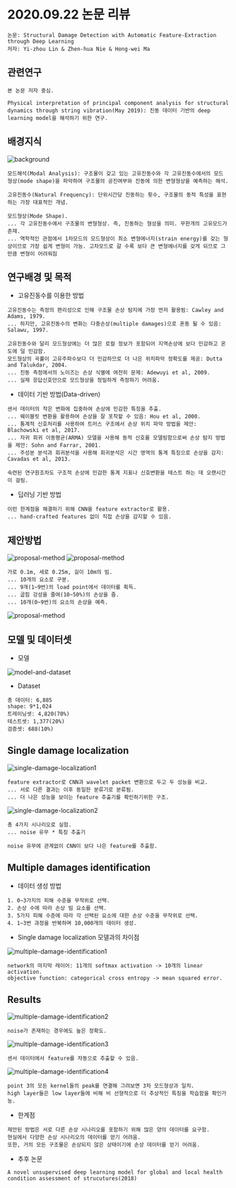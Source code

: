 # 2020.09.22 논문 리뷰

```
논문: Structural Damage Detection with Automatic Feature-Extraction through Deep Learning
저자: Yi-zhou Lin & Zhen-hua Nie & Hong-wei Ma
```

## 관련연구

```
본 논문 저자 중심.

Physical interpretation of principal component analysis for structural dynamics through string vibration(May 2019): 진동 데이터 기반의 deep learning model을 해석하기 위한 연구.
```

## 배경지식

![background](./img/background.PNG)

```
모드해석(Modal Analysis): 구조물이 갖고 있는 고유진동수와 각 고유진동수에서의 모드 형상(mode shape)을 파악하여 구조물의 공진여부와 진동에 의한 변형형상을 예측하는 해석.

고유진동수(Natural Frequency): 단위시간당 진동하는 횟수, 구조물의 동적 특성을 표현하는 가장 대표적인 개념.

모드형상(Mode Shape).
... 각 고유진동수에서 구조물의 변형형상. 즉, 진동하는 형상을 의미. 무한개의 고유모드가 존재.
... 역학적인 관점에서 1차모드의 모드형상이 최소 변형에너지(strain energy)를 갖는 형상이므로 가장 쉽게 변형이 가능. 고차모드로 갈 수록 보다 큰 변형에너지를 갖게 되므로 그만큼 변형이 어려워짐
```

## 연구배경 및 목적

- 고유진동수를 이용한 방법

```
고유진동수는 측정의 편리성으로 인해 구조물 손상 탐지에 가장 먼저 활용됨: Cawley and Adams, 1979.
... 하지만, 고유진동수의 변화는 다중손상(multiple damages)으로 혼동 될 수 있음: Salawu, 1997.

고유진동수와 달리 모드형상에는 더 많은 로컬 정보가 포함되어 지역손상에 보다 민감하고 온도에 덜 민감함.
모드형상의 곡률이 고유주파수보다 더 민감하므로 더 나은 위치파악 정확도를 제공: Dutta and Talukdar, 2004.
... 진동 측정에서의 노이즈는 손상 식별에 여전히 문제: Adewuyi et al, 2009.
... 실제 응답신호만으로 모드형상을 정밀하게 측정하기 어려움.
```

- 데이터 기반 방법(Data-driven)

```
센서 데이터의 작은 변화에 집중하여 손상에 민감한 특징을 추출.
... 웨이블릿 변환을 활용하여 손상을 잘 포착할 수 있음: Hou et al, 2000.
... 통계적 신호처리를 사용하여 트러스 구조에서 손상 위치 파악 방법을 제안: Blachowski et al, 2017.
... 자귀 회귀 이동평균(ARMA) 모델을 사용해 동적 신호를 모델링함으로써 손상 탐지 방법을 제안: Sohn and Farrar, 2001.
... 주성분 분석과 회귀분석을 사용해 회귀분석은 시간 영역의 통계 특징으로 손상을 감지: Cavadas et al, 2013.

숙련된 연구원조차도 구조적 손상에 민감한 통계 지표나 신호변환을 테스트 하는 데 오랜시간이 걸림.
```

- 딥러닝 기반 방법

```
이런 한계점을 해결하기 위해 CNN을 feature extractor로 활용.
... hand-crafted features 없이 직접 손상을 감지할 수 있음.
```

## 제안방법

![proposal-method](./img/proposal-method1.PNG)
![proposal-method](./img/proposal-method2.PNG)

```
가로 0.1m, 세로 0.25m, 길이 10m의 빔.
... 10개의 요소로 구분.
... 9개(1~9번)의 load point에서 데이터를 획득.
... 굽힘 강성을 줄여(10~50%)의 손상을 줌.
... 10개(0~9번)의 요소의 손상을 예측.
```

![proposal-method](./img/proposal-method3.PNG)

## 모델 및 데이터셋

- 모델

![model-and-dataset](./img/model-and-dataset.PNG)

- Dataset

```
총 데이터: 6,885
shape: 9*1,024
트레이닝셋: 4,820(70%)
테스트셋: 1,377(20%)
검증셋: 688(10%)
```

## Single damage localization

![single-damage-localization1](./img/single-damage-localization1.PNG)

```
feature extractor로 CNN과 wavelet packet 변환으로 두고 두 성능을 비교.
... 서로 다른 결과는 이후 동일한 분류기로 분류됨.
... 더 나은 성능을 보이는 feature 추출기를 확인하기위한 구조.
```

![single-damage-localization2](./img/single-damage-localization2.PNG)

```
총 4가지 시나리오로 실험.
... noise 유무 * 특징 추출기

noise 유무에 관계없이 CNN이 보다 나은 feature를 추출함.
```

## Multiple damages identification

- 데이터 생성 방법

```
1. 0~3가지의 피해 수준을 무작위로 선택.
2. 손상 수에 따라 손상 빔 요소를 선택.
3. 5가지 피해 수준에 따라 각 선택된 요소에 대한 손상 수준을 무작위로 선택.
4. 1~3번 과정을 반복하며 10,000개의 데이터 생성.
```

- Single damage localization 모델과의 차이점

![multiple-damage-identification1](./img/single-damage-identification1.PNG)

```
network의 마지막 레이어: 11개의 softmax activation -> 10개의 linear activation.
objective function: categorical cross entropy -> mean squared error.
```

## Results

![multiple-damage-identification2](./img/single-damage-identification2.PNG)

```
noise가 존재하는 경우에도 높은 정확도.
```

![multiple-damage-identification3](./img/single-damage-identification3.PNG)

```
센서 데이터에서 feature를 자동으로 추출할 수 있음.
```

![multiple-damage-identification4](./img/single-damage-identification4.PNG)

```
point 3의 모든 kernel들의 peak를 연결해 그려보면 3차 모드형상과 일치.
high layer들은 low layer들에 비해 비 선형적으로 더 추상적인 특징을 학습함을 확인가능.
```

- 한계점

```
제안된 방법은 서로 다른 손상 시나리오를 포함하기 위해 많은 양의 데이터를 요구함.
현실에서 다양한 손상 시나리오의 데이터를 얻기 어려움.
또한, 거의 모든 구조물은 손상되지 않은 상태이기에 손상 데이터를 얻기 어려움.
```

- 추후 논문

```
A novel unsupervised deep learning model for global and local health condition assessment of strucutures(2018)
```